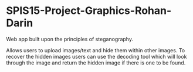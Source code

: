 # SPIS15-Project-Graphics-Rohan-Darin

Web app built upon the principles of steganography. 

Allows users to upload images/text and hide them within other images. 
To recover the hidden images users can use the decoding tool which will look through the image and return the hidden image if there is one to be found. 
